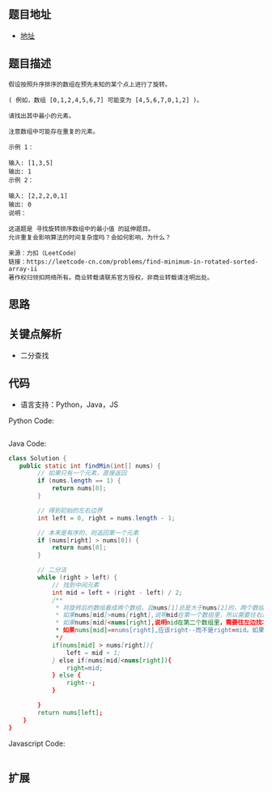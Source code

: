 ## 题目地址

- [地址](https://leetcode-cn.com/problems/find-minimum-in-rotated-sorted-array-ii/)

## 题目描述

```
假设按照升序排序的数组在预先未知的某个点上进行了旋转。

( 例如，数组 [0,1,2,4,5,6,7] 可能变为 [4,5,6,7,0,1,2] )。

请找出其中最小的元素。

注意数组中可能存在重复的元素。

示例 1：

输入: [1,3,5]
输出: 1
示例 2：

输入: [2,2,2,0,1]
输出: 0
说明：

这道题是 寻找旋转排序数组中的最小值 的延伸题目。
允许重复会影响算法的时间复杂度吗？会如何影响，为什么？

来源：力扣（LeetCode）
链接：https://leetcode-cn.com/problems/find-minimum-in-rotated-sorted-array-ii
著作权归领扣网络所有。商业转载请联系官方授权，非商业转载请注明出处。
```

## 思路

## 关键点解析

- 二分查找

## 代码

- 语言支持：Python，Java，JS

Python Code:

```python
```

Java Code:

```java
class Solution {
   public static int findMin(int[] nums) {
        // 如果只有一个元素，直接返回
        if (nums.length == 1) {
            return nums[0];
        }

        // 得到初始的左右边界
        int left = 0, right = nums.length - 1;

        // 本来是有序的，则返回第一个元素
        if (nums[right] > nums[0]) {
            return nums[0];
        }

        // 二分法
        while (right > left) {
            // 找到中间元素
            int mid = left + (right - left) / 2;
            /**
             * 将旋转后的数组看成两个数组，且nums[1]总是大于nums[2]的，两个数组的交界点即为最小元素的点
             * 如果nums[mid]>nums[right],说明mid在第一个数组里，所以需要往右边找才能找到边界，所以left = mid + 1
             * 如果nums[mid]<nums[right],说明mid在第二个数组里，需要往左边找才能找到边界，所以right=mid
             * 如果nums[mid]==nums[right],应该right--而不是right=mid。如果是right=mid的话[3,3,1,3]这种格式的数组，在进行第二次遍历的时候就会跳过最小元素  
             */
            if(nums[mid] > nums[right]){
                left = mid + 1;
            } else if(nums[mid]<nums[right]){
                right=mid;
            } else {
                right--;
            }

        }
        return nums[left];
    }
}
```

Javascript Code:
```js

```

## 扩展


